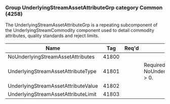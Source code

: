### Group UnderlyingStreamAssetAttributeGrp category Common (4258)

The UnderlyingStreamAssetAttributeGrp is a repeating subcomponent of the UnderlyingStreamCommodity component used to detail commodity attributes, quality standards and reject limits.

| Name                                | Tag   | Req'd | Documentation                                             |
|-------------------------------------|-------|----------|-----------------------------------------------------------|
| NoUnderlyingStreamAssetAttributes   | 41800 |       |                                                           |
| UnderlyingStreamAssetAttributeType  | 41801 |       | Required if NoUnderlyingStreamAssetAttributes(41800) > 0. |
| UnderlyingStreamAssetAttributeValue | 41802 |       |                                                           |
| UnderlyingStreamAssetAttributeLimit | 41803 |       |                                                           |

